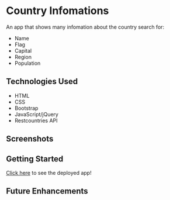 # Country Infomations 

An app that shows many infomation about the country search for:
- Name
- Flag
- Capital
- Region 
- Population

## Technologies Used
- HTML
- CSS
- Bootstrap
- JavaScript/jQuery
- Restcountries API

## Screenshots

## Getting Started

[Click here](https://mahendracountries.netlify.app/) to see the deployed app!

## Future Enhancements